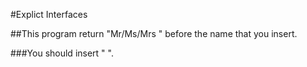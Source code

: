 ﻿#Explict Interfaces

##This program return "Mr/Ms/Mrs " before the name that you insert.

###You should insert "<name> <country> <age>".